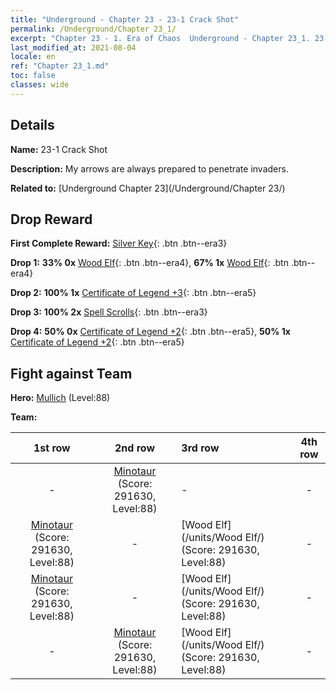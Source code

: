 ```yaml
---
title: "Underground - Chapter 23 - 23-1 Crack Shot"
permalink: /Underground/Chapter 23_1/
excerpt: "Chapter 23 - 1. Era of Chaos  Underground - Chapter 23_1. 23-1 Crack Shot"
last_modified_at: 2021-08-04
locale: en
ref: "Chapter 23_1.md"
toc: false
classes: wide
---
```


## Details

 **Name:** 23-1 Crack Shot

 **Description:** My arrows are always prepared to penetrate invaders.

 **Related to:** [Underground Chapter 23](/Underground/Chapter 23/)

## Drop Reward

 **First Complete Reward:** [Silver Key](/Items/con_693/){: .btn .btn--era3}

 **Drop 1:** **33% 0x** [Wood Elf](/Items/unt_201/){: .btn .btn--era4}, **67% 1x** [Wood Elf](/Items/unt_201/){: .btn .btn--era4}

 **Drop 2:** **100% 1x** [Certificate of Legend +3](/Items/mat_88/){: .btn .btn--era5}

 **Drop 3:** **100% 2x** [Spell Scrolls](/Items/con_694/){: .btn .btn--era3}

 **Drop 4:** **50% 0x** [Certificate of Legend +2](/Items/mat_81/){: .btn .btn--era5}, **50% 1x** [Certificate of Legend +2](/Items/mat_81/){: .btn .btn--era5}


## Fight against Team
 **Hero:** [Mullich](/heroes/Mullich/) (Level:88)

 **Team:**


  | 1st row | 2nd row | 3rd row | 4th row |
  |:----:|:----:|:----|:----:|
  | - | [Minotaur](/units/Minotaur/) (Score: 291630, Level:88)  | - | - |
  | [Minotaur](/units/Minotaur/) (Score: 291630, Level:88)  | - | [Wood Elf](/units/Wood Elf/) (Score: 291630, Level:88)  | - |
  | [Minotaur](/units/Minotaur/) (Score: 291630, Level:88)  | - | [Wood Elf](/units/Wood Elf/) (Score: 291630, Level:88)  | - |
  | - | [Minotaur](/units/Minotaur/) (Score: 291630, Level:88)  | [Wood Elf](/units/Wood Elf/) (Score: 291630, Level:88)  | - |


